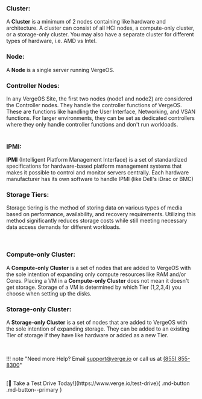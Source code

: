 ### Cluster:
A **Cluster** is a minimum of 2 nodes containing like hardware and architecture. A cluster can consist of all HCI nodes, a compute-only cluster, or a storage-only cluster. You may also have a separate cluster for different types of hardware, i.e. AMD vs Intel. 
<br>

### Node:
A **Node** is a single server running VergeOS. 
<br>

### Controller Nodes:
In any VergeOS Site, the first two nodes (node1 and node2) are considered the Controller nodes. They handle the controller functions of VergeOS. These are functions like handling the User Interface, Networking, and VSAN functions. For larger environments, they can be set as dedicated controllers where they only handle controller functions and don't run workloads.  
<br>

### IPMI:
**IPMI** (Intelligent Platform Management Interface) is a set of standardized specifications for hardware-based platform management systems that makes it possible to control and monitor servers centrally. Each hardware manufacturer has its own software to handle IPMI (like Dell's iDrac or BMC)
<br>

### Storage Tiers:
Storage tiering is the method of storing data on various types of media based on performance, availability, and recovery requirements. Utilizing this method significantly reduces storage costs while still meeting necessary data access demands for different workloads.

<br>

### Compute-only Cluster:
A **Compute-only Cluster** is a set of nodes that are added to VergeOS with the sole intention of expanding only compute resources like RAM and/or Cores. Placing a VM in a **Compute-only Cluster** does not mean it doesn't get storage. Storage of a VM is determined by which Tier (1,2,3,4) you choose when setting up the disks. 
<br>

### Storage-only Cluster:
A **Storage-only Cluster** is a set of nodes that are added to VergeOS with the sole intention of expanding storage. They can be added to an existing Tier of storage if they have like hardware or added as a new Tier. 

<br>


!!! note "Need more Help? Email <a href="mailto:support@verge.io?subject=Support Inquiry" target="_blank" rel="noopener noreferrer">support@verge.io</a> or call us at <a href="tel:+855-855-8300">(855) 855-8300</a>"


<br>
[🚗 Take a Test Drive Today!](https://www.verge.io/test-drive){ .md-button .md-button--primary }

